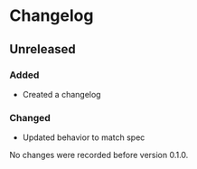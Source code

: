 # Changelog

## Unreleased
### Added
- Created a changelog

### Changed
- Updated behavior to match spec

No changes were recorded before version 0.1.0.
